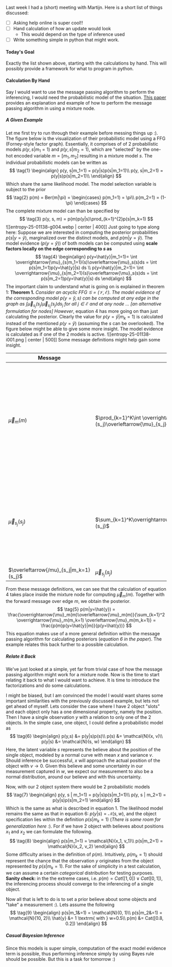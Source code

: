 Last week I had a (short) meeting with Martijn. Here is a short list of things discussed:
- [ ] Asking help online is super cool!!
- [ ] Hand calculation of how an update would look
	- This would depend on the type of inference used
- [ ] Write something simple in python that might work.
#### Today's Goal
Exactly the list shown above, starting with the calculations by hand. This will possibly provide a framework for what to program in python. 
#### Calculation By Hand
Say I would want to use the message passing algorithm to perform the inferencing, I would need the probabilistic model of the situation. [This paper](https://www.mdpi.com/1099-4300/25/8/1138) provides an explanation and example of how to perform the message passing algorithm in using a mixture node. 

##### A Given Example
Let me first try to run through their example before messing things up :). The figure below is the visualization of their probabilistic model using a FFG (Forney-style factor graph). Essentially, it comprises of of 2 probabilistic models $p(y,s|m_1=1)$ and $p(y,s|m_2=1)$, which are "selected" by the one-hot encoded variable $m=[m_1, m_2]$ resulting in a mixture model $s$. The individual probabilistic models can be written as 
$$
\tag{1}
\begin{align}
p(y, s|m_1=1) = p(y|s)p(s|m_1=1)\\
p(y, s|m_2=1) = p(y|s)p(s|m_2=1)\\
\end{align}
$$
Which share the same likelihood model. The model selection variable is subject to the prior
$$
\tag{2}
p(m) = Ber(m|\pi) = \begin{cases}
	p(m_1=1) = \pi\\
	p(m_2=1) = (1-\pi)
\end{cases}
$$
The complete mixture model can than be specified by
$$
\tag{3}
p(y, s, m) = p(m)p(y|s)\prod_{k=1}^{2}p(s|m_k=1)
$$
![[entropy-25-01138-g004.webp | center | 400]]
Just going to type along here:
Suppose we are interested in computing the posterior probabilities $p(s|y=\hat{y})$, marginalized over the distinct models, and $p(m|y=\hat{y})$. The model evidence ($p(y=\hat{y})$) of both models can be computed using **scale factors locally on the edge corresponding to $s$ as**
$$
\tag{4}
\begin{align}
	p(y=\hat{y}|m_1=1)= \int \overrightarrow{\mu}_{s|m_1=1}(s)\overleftarrow{\mu}_s(s)ds = \int p(s|m_1=1)p(y=\hat{y}|s) ds \\
	p(y=\hat{y}|m_2=1)= \int \overrightarrow{\mu}_{s|m_2=1}(s)\overleftarrow{\mu}_s(s)ds = \int p(s|m_2=1)p(y=\hat{y}|s) ds 
\end{align}
$$
The important claim to understand what is going on is explained in theorem 1:
	**Theorem 1.** *Consider an acyclic FFG $\mathcal{G} = (\mathcal{V}, \mathcal{E})$. The model evidence of the corresponding model $p(y=\hat{y}, s)$ can be computed at any edge in the graph as $\int\overrightarrow{\mu}_{s_j}(s_j)\overleftarrow{\mu}_{s_j}(s_j)ds_j$ for all $j\in\mathcal{E}$  and at any node ... \[an alternative formulation for nodes\]*
*However*, equation $4$ has more going on than just calculating the posterior. Clearly the value for $p(y=\hat{y}|m_k=1)$ is calculated instead of the mentioned $p(y=\hat{y})$ (assuming the $s$ can be overlooked). The figure below might be able to give some more insight. The model evidence is calculated as if one of the 2 models is active.
![[entropy-25-01138-i001.png | center | 500]]
Some message definitions might help gain some insight.

| Message                                 | Funcitonal Form                                                                              | Interpretation                                                                                                                                                                              |
| --------------------------------------- | -------------------------------------------------------------------------------------------- | ------------------------------------------------------------------------------------------------------------------------------------------------------------------------------------------- |
| $\overleftarrow{\mu}_m(m)$              | $\prod_{k=1}^K\int \overrightarrow{\mu}_{s_j\|m_1=1}(s_j)\overleftarrow{\mu}_{s_j}(s_j)ds_j$ | the unnormalized distribution over<br>the model evidence corresponding to the individual models. Based on the scale factors of<br>the incoming messages, the model evidence can be computed |
| $\overrightarrow{\mu}_{s_j}(s_j)$       | $\sum_{k=1}^K\overrightarrow{\mu}_m(m_k=1)\overrightarrow{\mu}_{s_j\|m_k=1}(s_j)$            | a mixture distribution over the incoming messages ... (there seems to be an mistake in the paper), with the weight determined, in part, by $\overrightarrow{\mu}_m(m)$                      |
| $\overleftarrow{/mu}_{s_j\|m_k=1}(s_j)$ | $\overleftarrow{\mu}_{s_j}(s_j)$                                                             |                                                                                                                                                                                             |
 From these message definitions, we can see that the calculation of equation $4$ takes place inside the mixture node for computing  $\overleftarrow{\mu}_m(m)$. Together with the forward message over edge $m$, we obtain the posterior.
$$
\tag{5}
p(m|y=\hat{y}) = \frac{\overrightarrow{\mu}_m(m)\overleftarrow{\mu}_m(m)}{\sum_{k=1}^2 \overrightarrow{\mu}_m(m_k=1) \overleftarrow{\mu}_m(m_k=1)} = \frac{p(m)p(y=\hat{y}|m)}{p(y=\hat{y})}
$$
This equation makes use of a more general definition within the message passing algorithm for calculating posteriors (*equation $6$ in the paper*). The example relates this back further to a possible calculation.
##### Relate it Back
We've just looked at a simple, yet far from trivial case of how the message passing algorithm might work for a mixture node. Now is the time to start relating it back to what I would want to achieve. It is time to introduce the factorizations and do some calculations. 

I might be biased, but I am convinced the model I would want shares some important similarities with the previously discussed example, but lets not get ahead of myself. Lets consider the case where I have 2 object "slots" and each object only has a one dimensional property, namely the position. Then I have a single observation $y$ with a relation to only one of the 2 objects. In the simple case, one object, I could define a probabilistic model as
$$
\tag{6}
\begin{align}
	p(y,s) &= p(y|s)p(s)\\
	p(s) &= \mathcal{N}(x, v)\\
	p(y|s) &= \mathcal{N}(s, w) 
\end{align}
$$
Here, the latent variable $s$ represents the believe about the position of the single object, modeled by a normal curve with mean $x$ and variance $v$. Should inference be successful, $x$ will approach the actual position of the object with $v \rightarrow 0$. Given this believe and some uncertainty in our measurement captured in $w$, we expect our measurement to also be a normal distribution, around our believe and with this uncertainty. 

Now, with our 2 object system there would be 2 probabilistic models
$$
\tag{7}
\begin{align}
p(y, s | m_1=1) = p(y|s)p(s|m_1=1)\\
p(y, s | m_2=1) = p(y|s)p(s|m_2=1)
\end{align}
$$
Which is the same as what is described in equation $1$. The likelihood model remains the same as that in equation $6$: $p(y|s) = \mathcal{N}(s, w)$, and the object specification lies within the definition $p(s|m_k=1)$ (*There is some room for generalization here :*). For if we have 2 object with believes about positions $x_1$ and $x_2$ we can formulate the following. 
$$
\tag{8}
\begin{align}
p(s|m_1=1) = \mathcal{N}(x_1, v_1)\\
p(s|m_2=1) = \mathcal{N}(x_2, v_2)
\end{align}
$$
Some difficulty arises in the definition of $p(m)$. Intuitively, $p(m_k=1)$ should represent the chance that the observation $y$ originates from the object represented by $p(s|m_k=1)$. For the sake of simplicity in a test calculation, we can assume a certain *categorical* distribution for testing purposes. **Sanity check:** in the the extreme cases, i.e. $p(m) = Cat([1, 0]) \vee Cat([0, 1])$, the inferencing process should converge to the inferencing of a single object. 

Now all that is left to do is to set a prior believe about some objects and "take" a measurement :). Lets assume the following
$$
\tag{9}
\begin{align}
p(s|m_1&=1) = \mathcal{N}(0, 1)\\
p(s|m_2&=1) = \mathcal{N}(10, 2)\\
\hat{y} &= 1 \textrm{ with } w=0.5\\
p(m) &= Cat([0.8, 0.2])
\end{align}
$$
##### Casual Bayesian Inference
Since this models is super simple, computation of the exact model evidence term is possible, thus performing inference simply by using Bayes rule should be possible. But this is a task for tomorrow :)